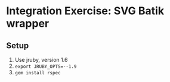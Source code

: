 # Integration Exercise: SVG Batik wrapper

## Setup

1. Use jruby, version 1.6
2. `export JRUBY_OPTS=--1.9`
3. `gem install rspec`


